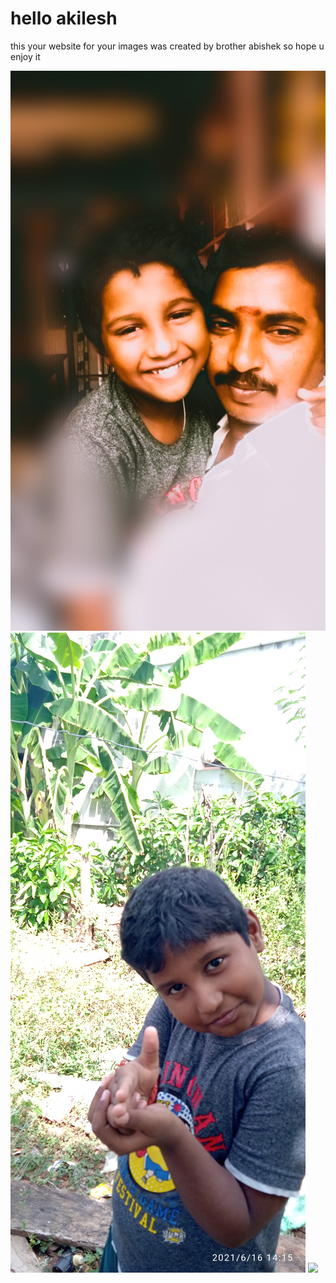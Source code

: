 <h1>hello akilesh </h1>
<p>this your website for your images was created by brother abishek so hope u enjoy it</p>
<img src="KANNI DUO_edited.jpg">
<img src="KD AKIL.jpg">
<img src="KD AKILESH.jpg">
